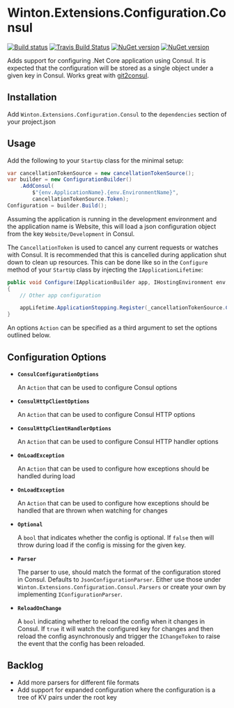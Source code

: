 # Winton.Extensions.Configuration.Consul

[![Build status](https://ci.appveyor.com/api/projects/status/vlouj9n5ahqsgql9/branch/master?svg=true)](https://ci.appveyor.com/project/wintoncode/winton-extensions-configuration-consul/branch/master)
[![Travis Build Status](https://travis-ci.org/wintoncode/Winton.Extensions.Configuration.Consul.svg?branch=master)](https://travis-ci.org/wintoncode/Winton.Extensions.Configuration.Consul)
[![NuGet version](https://img.shields.io/nuget/v/Winton.Extensions.Configuration.Consul.svg)](https://www.nuget.org/packages/Winton.Extensions.Configuration.Consul)
[![NuGet version](https://img.shields.io/nuget/vpre/Winton.Extensions.Configuration.Consul.svg)](https://www.nuget.org/packages/Winton.Extensions.Configuration.Consul)

Adds support for configuring .Net Core application using Consul. It is expected that the configuration will be stored as a single object under a given key in Consul. Works great with [git2consul](https://github.com/Cimpress-MCP/git2consul).

## Installation

Add `Winton.Extensions.Configuration.Consul` to the `dependencies` section of your project.json

## Usage

Add the following to your `StartUp` class for the minimal setup:

```csharp
var cancellationTokenSource = new cancellationTokenSource();
var builder = new ConfigurationBuilder()
    .AddConsul(
        $"{env.ApplicationName}.{env.EnvironmentName}",
        cancellationTokenSource.Token);
Configuration = builder.Build();
```

Assuming the application is running in the development environment and the application name is Website, this will load a json configuration object from the key `Website/Development` in Consul.

The `CancellationToken` is used to cancel any current requests or watches with Consul.
It is recommended that this is cancelled during application shut down to clean up resources. This can be done like so in the `Configure` method of your `StartUp` class by injecting the `IApplicationLifetime`:

```csharp
public void Configure(IApplicationBuilder app, IHostingEnvironment env, IApplicationLifetime appLifetime)
{
    // Other app configuration

    appLifetime.ApplicationStopping.Register(_cancellationTokenSource.Cancel);
}
```

An options `Action` can be specified as a third argument to set the options outlined below.

## Configuration Options
* **`ConsulConfigurationOptions`**

   An `Action` that can be used to configure Consul options
* **`ConsulHttpClientOptions`**

   An `Action` that can be used to configure Consul HTTP options
* **`ConsulHttpClientHandlerOptions`**

   An `Action` that can be used to configure Consul HTTP handler options
* **`OnLoadException`**

   An `Action` that can be used to configure how exceptions should be handled during load
* **`OnLoadException`**

   An `Action` that can be used to configure how exceptions should be handled that are thrown when watching for changes
* **`Optional`**

   A `bool` that indicates whether the config is optional. If `false` then will throw during load if the config is missing for the given key.
* **`Parser`**

   The parser to use, should match the format of the configuration stored in Consul. Defaults to `JsonConfigurationParser`. Either use those under `Winton.Extensions.Configuration.Consul.Parsers` or create your own by implementing `IConfigurationParser`.
* **`ReloadOnChange`**

   A `bool` indicating whether to reload the config when it changes in Consul.
   If `true` it will watch the configured key for changes and then reload the config asynchronously and trigger the `IChangeToken` to raise the event that the config has been reloaded.

## Backlog
* Add more parsers for different file formats
* Add support for expanded configuration where the configuration is a tree of KV pairs under the root key